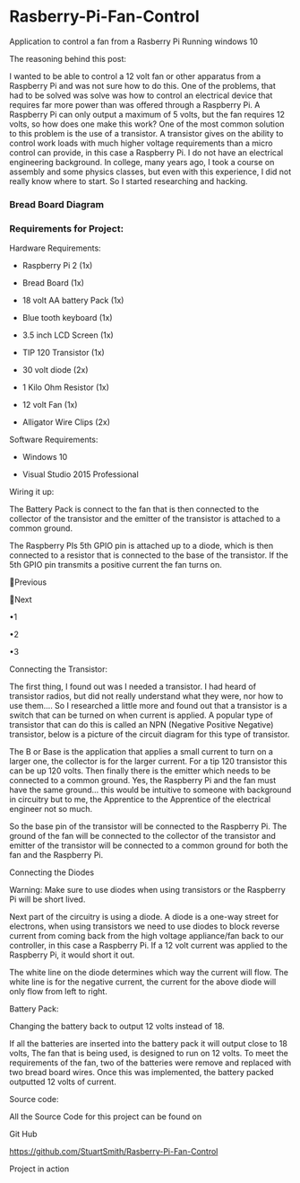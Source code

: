 # Rasberry-Pi-Fan-Control
Application to control a fan from a Rasberry Pi Running windows 10

The reasoning behind this post:

I wanted to be able to control a 12 volt fan or other apparatus from a Raspberry Pi and was not sure how to do this. One of the problems, that had to be solved was solve was how to control an electrical device that requires far more power than was offered through a Raspberry Pi. A Raspberry Pi can only output a maximum of 5 volts, but the fan requires 12 volts, so how does one make this work? One of the most common solution to this problem is the use of a transistor. A transistor gives on the ability to control work loads with much higher voltage requirements than a micro control can provide, in this case a Raspberry Pi.  I do not have an electrical engineering background. In college, many years ago, I took a course on assembly and  some physics classes, but even with this experience,  I did not really know where to start. So I started researching and hacking.

### Bread Board Diagram



### Requirements for Project:

Hardware Requirements:

 * Raspberry Pi 2 (1x)

* Bread Board (1x)


* 18 volt AA battery Pack (1x)

* Blue tooth keyboard (1x)

* 3.5 inch LCD Screen (1x)

* TIP 120 Transistor (1x)

* 30 volt diode (2x)

* 1 Kilo Ohm Resistor (1x)

* 12 volt Fan (1x)

* Alligator Wire Clips (2x)

Software Requirements:


* Windows 10

 * Visual Studio 2015 Professional

Wiring it up:

The Battery Pack is connect to the fan that is then connected to the collector of the transistor and the emitter of the transistor is attached to a common ground.

The Raspberry PIs 5th GPIO pin is attached up to a diode, which is then connected to a resistor that is  connected to the base of the transistor. If the 5th GPIO pin transmits a positive current the fan turns on.






















Previous

Next

•1


•2


•3


Connecting the Transistor:


The first thing, I found out was I needed a transistor. I had heard of transistor radios, but did not really understand what they were, nor how to use them.... So I researched a little more and found out that a transistor is a switch that can be turned on when current is applied. A popular type of transistor that can do this is called an NPN (Negative Positive Negative) transistor, below is a picture of the circuit diagram for this type of transistor.













The B or Base is the application that applies a small current to turn on a larger one, the collector is for the larger current. For a tip 120 transistor this can be up 120 volts. Then finally there is the emitter which needs to be connected to a common ground. Yes, the Raspberry Pi and the fan must have the same ground… this would be intuitive to someone with background in circuitry but to me, the Apprentice to the Apprentice of the electrical engineer not so much.














So the base pin of the transistor will be connected to the Raspberry Pi. The ground of the fan will be connected to the collector of the transistor and emitter of the transistor will be connected to a common ground for both the fan and the Raspberry Pi.

Connecting the Diodes














Warning: Make sure to use diodes when using transistors or the Raspberry Pi will be short lived.


Next part of the circuitry is using a diode. A diode is a one-way street for electrons, when using transistors we need to use diodes to block reverse current from coming back from the high voltage appliance/fan back to our controller, in this case a Raspberry Pi. If a 12 volt current was applied to the Raspberry Pi, it would short it out.

The white line on the diode determines which way the current will flow. The white line is for the negative current, the current for the above diode will only flow from left to right.

Battery Pack:

Changing the battery back to output 12 volts instead of 18.














If all the batteries are inserted into the battery pack it will output close to 18 volts, The fan that  is being used, is designed to run on 12 volts. To meet the requirements of the fan, two of the batteries were remove and replaced with two bread board wires. Once this was implemented, the battery packed outputted 12 volts of current.

Source code:

All the Source Code for this project can be found on

Git Hub

https://github.com/StuartSmith/Rasberry-Pi-Fan-Control

Project in action

